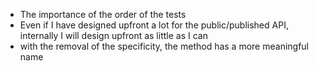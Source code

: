 * The importance of the order of the tests
* Even if I have designed upfront a lot for the public/published API, internally I will design upfront as little as I
 can
* with the removal of the specificity, the method has a more meaningful name
